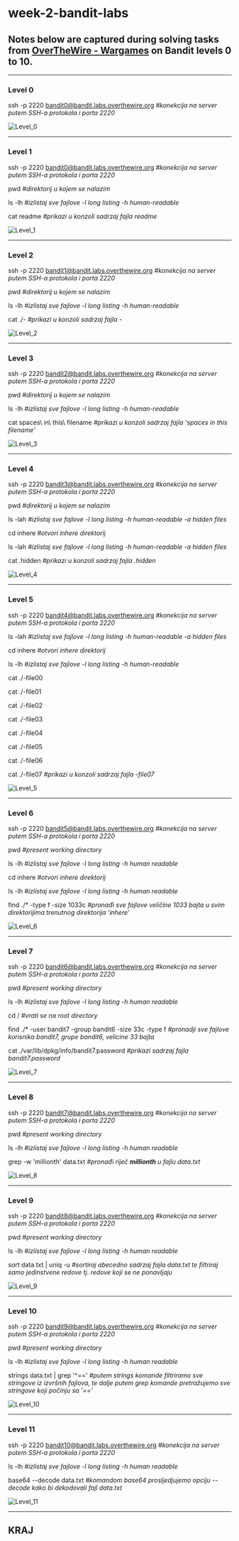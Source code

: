 # week-2-bandit-labs
## Notes below are captured during solving tasks from [OverTheWire - Wargames](https://overthewire.org/wargames) on Bandit levels 0 to 10.

---------------------------------

### Level 0
ssh -p 2220 bandit0@bandit.labs.overthewire.org *#konekcija na server putem SSH-a protokola i porta 2220*

![Level_0](https://github.com/sinisaGligoric/sinisa-gligoric-devops-mentorship/blob/week-2-bandit-labs/week-2/screenshots/Level_0.png?raw=true)

----------------------------------
### Level 1
ssh -p 2220 bandit0@bandit.labs.overthewire.org *#konekcija na server putem SSH-a protokola i porta 2220*

pwd *#direktorij u kojem se nalazim*

ls -lh *#izlistaj sve fajlove -l long listing -h human-readable*

cat readme *#prikazi u konzoli sadrzaj fajla readme*

![Level_1](https://github.com/sinisaGligoric/sinisa-gligoric-devops-mentorship/blob/week-2-bandit-labs/week-2/screenshots/Level_1.png?raw=true)

----------------------------------

### Level 2
ssh -p 2220 bandit1@bandit.labs.overthewire.org *#konekcija na server putem SSH-a protokola i porta 2220*

pwd *#direktorij u kojem se nalazim*

ls -lh *#izlistaj sve fajlove -l long listing -h human-readable*

cat ./- *#prikazi u konzoli sadrzaj fajla -*

![Level_2](https://github.com/sinisaGligoric/sinisa-gligoric-devops-mentorship/blob/week-2-bandit-labs/week-2/screenshots/Level_2.png?raw=true)

-----------------------------------

### Level 3
ssh -p 2220 bandit2@bandit.labs.overthewire.org *#konekcija na server putem SSH-a protokola i porta 2220*

pwd *#direktorij u kojem se nalazim*

ls -lh *#izlistaj sve fajlove -l long listing -h human-readable*

cat spaces\ in\ this\ filename *#prikazi u konzoli sadrzaj fajla 'spaces in this filename'*

![Level_3](https://github.com/sinisaGligoric/sinisa-gligoric-devops-mentorship/blob/week-2-bandit-labs/week-2/screenshots/Level_3.png?raw=true)

-----------------------------------

### Level 4
ssh -p 2220 bandit3@bandit.labs.overthewire.org *#konekcija na server putem SSH-a protokola i porta 2220*

pwd *#direktorij u kojem se nalazim*

ls -lah *#izlistaj sve fajlove -l long listing -h human-readable -a hidden files*

cd inhere *#otvori inhere direktorij*

ls -lah *#izlistaj sve fajlove -l long listing -h human-readable -a hidden files*

cat .hidden *#prikazi u konzoli sadrzaj fajla .hidden*

![Level_4](https://github.com/sinisaGligoric/sinisa-gligoric-devops-mentorship/blob/week-2-bandit-labs/week-2/screenshots/Level_4.png?raw=true)

------------------------------------

### Level 5
ssh -p 2220 bandit4@bandit.labs.overthewire.org *#konekcija na server putem SSH-a protokola i porta 2220*

ls -lah *#izlistaj sve fajlove -l long listing -h human-readable -a hidden files*

cd inhere *#otvori inhere direktorij*

ls -lh *#izlistaj sve fajlove -l long listing -h human-readable*

cat ./-file00

cat ./-file01

cat ./-file02

cat ./-file03

cat ./-file04

cat ./-file05

cat ./-file06

cat ./-file07 *#prikazi u konzoli sadrzaj fajla -file07*

![Level_5](https://github.com/sinisaGligoric/sinisa-gligoric-devops-mentorship/blob/week-2-bandit-labs/week-2/screenshots/Level_5.png?raw=true)

---------------------------------

### Level 6
ssh -p 2220 bandit5@bandit.labs.overthewire.org *#konekcija na server putem SSH-a protokola i porta 2220*

pwd *#present working directory*

ls -lh *#izlistaj sve fajlove -l long listing -h human readable*

cd inhere *#otvori inhere direktorij*

ls -lh *#izlistaj sve fajlove -l long listing -h human readable*

find ./* -type f -size 1033c *#pronađi sve fajlove veličine 1033 bajta u svim direktorijima trenutnog direktorija 'inhere'*

![Level_6](https://github.com/sinisaGligoric/sinisa-gligoric-devops-mentorship/blob/week-2-bandit-labs/week-2/screenshots/Level_6.png?raw=true)

-------------------------------------

### Level 7
ssh -p 2220 bandit6@bandit.labs.overthewire.org *#konekcija na server putem SSH-a protokola i porta 2220*

pwd *#present working directory*

ls -lh *#izlistaj sve fajlove -l long listing -h human readable*

cd / *#vrati se na root directory*

find ./* -user bandit7 -group bandit6 -size 33c -type f *#pronadji sve fajlove korisnika bandit7, grupe bandit6, velicine 33 bajta*

cat ./var/lib/dpkg/info/bandit7.password *#prikazi sadrzaj fajla bandit7.password*

![Level_7](https://github.com/sinisaGligoric/sinisa-gligoric-devops-mentorship/blob/week-2-bandit-labs/week-2/screenshots/Level_7.png?raw=true)

-------------------------------------

### Level 8
ssh -p 2220 bandit7@bandit.labs.overthewire.org *#konekcija na server putem SSH-a protokola i porta 2220*

pwd *#present working directory*

ls -lh *#izlistaj sve fajlove -l long listing -h human readable*

grep -w 'millionth' data.txt *#pronađi riječ **millionth** u fajlu data.txt*

![Level_8](https://github.com/sinisaGligoric/sinisa-gligoric-devops-mentorship/blob/week-2-bandit-labs/week-2/screenshots/Level_8.png?raw=true)

---------------------------------------

### Level 9
ssh -p 2220 bandit8@bandit.labs.overthewire.org *#konekcija na server putem SSH-a protokola i porta 2220*

pwd *#present working directory*

ls -lh *#izlistaj sve fajlove -l long listing -h human readable*

sort data.txt | uniq -u *#sortiraj abecedno sadrzaj fajla data.txt te filtriraj samo jedinstvene redove tj. redove koji se ne ponavljaju*

![Level_9](https://github.com/sinisaGligoric/sinisa-gligoric-devops-mentorship/blob/week-2-bandit-labs/week-2/screenshots/Level_9.png?raw=true)

-------------------------------------

### Level 10
ssh -p 2220 bandit9@bandit.labs.overthewire.org *#konekcija na server putem SSH-a protokola i porta 2220*

pwd *#present working directory*

ls -lh *#izlistaj sve fajlove -l long listing -h human readable*

strings data.txt | grep '^==' *#putem strings komande filtriramo sve stringove iz izvršnih fajlova, te dalje putem grep komande pretražujemo sve stringove koji počinju sa '=='*

![Level_10](https://github.com/sinisaGligoric/sinisa-gligoric-devops-mentorship/blob/week-2-bandit-labs/week-2/screenshots/Level_10.png?raw=true)

----------------------------------------

### Level 11
ssh -p 2220 bandit10@bandit.labs.overthewire.org *#konekcija na server putem SSH-a protokola i porta 2220*

ls -lh *#izlistaj sve fajlove -l long listing -h human readable*

base64 --decode data.txt *#komandom base64 prosljedjujemo opciju --decode kako bi dekodovali fajl data.txt*

![Level_11](https://github.com/sinisaGligoric/sinisa-gligoric-devops-mentorship/blob/week-2-bandit-labs/week-2/screenshots/Level_11.png?raw=true)

-----------------------------------
## KRAJ
